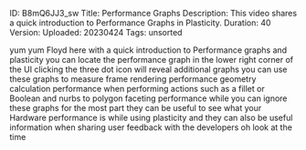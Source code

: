 ID: B8mQ6JJ3_sw
Title: Performance Graphs
Description: This video shares a quick introduction to Performance Graphs in Plasticity.
Duration: 40
Version: 
Uploaded: 20230424
Tags: unsorted

yum yum
Floyd here with a quick introduction to
Performance graphs and plasticity you
can locate the performance graph in the
lower right corner of the UI clicking
the three dot icon will reveal
additional graphs you can use these
graphs to measure frame rendering
performance geometry calculation
performance when performing actions such
as a fillet or Boolean and nurbs to
polygon faceting performance while you
can ignore these graphs for the most
part they can be useful to see what your
Hardware performance is while using
plasticity and they can also be useful
information when sharing user feedback
with the developers oh look at the time
